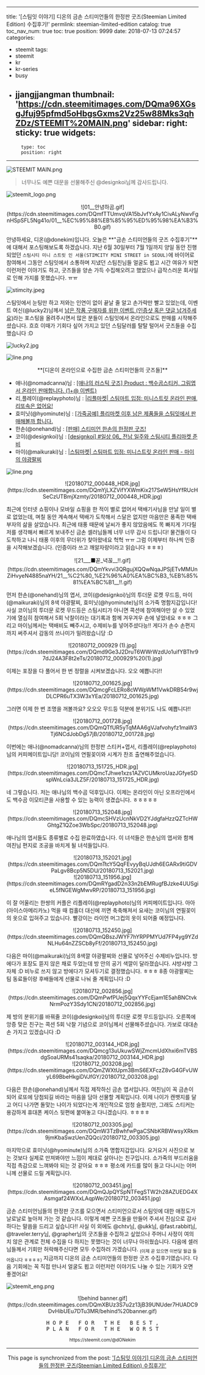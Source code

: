 
---
title: '[스팀잇 이야기] 디온의 금손 스티미언들의 한정판 굿즈(Steemian Limited Edition) 수집후기!'
permlink: steemian-limited-edition
catalog: true
toc_nav_num: true
toc: true
position: 9999
date: 2018-07-13 07:24:57
categories:
- steemit
tags:
- steemit
- kr
- kr-series
- busy
- jjangjjangman
thumbnail: 'https://cdn.steemitimages.com/DQma96XGsgJfuj95pfmd5oHbgsGxms2Vz25w88Mks3qhZDz/STEEMIT%20MAIN.png'
sidebar:
    right:
        sticky: true
widgets:
    -
        type: toc
        position: right
---


![STEEMIT MAIN.png](https://cdn.steemitimages.com/DQma96XGsgJfuj95pfmd5oHbgsGxms2Vz25w88Mks3qhZDz/STEEMIT%20MAIN.png)
> 너무나도 예쁜 대문을 선물해주신 @designkoi님께 감사드립니다.


![steemit_logo.png](https://cdn.steemitimages.com/DQmaZsenPDf5Qn5nJzDZNkVg1aCQUyXNwqwK1fk8qe4jhKa/steemit_logo.png)

<center>![01__안녕하곰.gif](https://cdn.steemitimages.com/DQmfTTUmvqVA15bJvfYxAy1CivALyNwvFgnHSpSFL5Ng41o/01__%EC%95%88%EB%85%95%ED%95%98%EA%B3%B0.gif)</center>



안녕하세요, 디온(@donekim)입니다. 오늘은 **"금손 스티미언들의 굿즈 수집후기"**에 대해서 포스팅해보도록 하겠습니다. 지난 6월 30일부터 7월 1일까지 양일 동안 진행되었던 `스팀시티 미니 스트릿 인 서울(STIMCITY MINI STREET in SEOUL)`에 바이어로 참여해서 그동안 스팀잇에서 소통하며 지냈던 스팀친님들 얼굴도 뵙고 시간 여유가 되면 이런저런 이야기도 하고, 굿즈들을 양손 가득 수집해오려고 했었으나 급작스러운 회사일로 인해 가지를 못했습니다. ㅠㅠ

![stimcity.jpeg](https://cdn.steemitimages.com/DQmVV53NVTQiqTZm86xxKPA3hrtQY1FeDGKW8YKgMB7xj88/stimcity.jpeg)

스팀잇에서 눈팅만 하고 저와는 인연이 없이 끝날 줄 알고 손가락만 빨고 있었는데, 이벤트 여신(@lucky2)님께서 [남은 작품 구매자를 위한 이벤트 (인증샷 혹은 댓글 남겨주세요)](https://steemit.com/kr/@lucky2/4qhmpy)라는 포스팅을 올려주시면서 많은 분들이 스팀잇에서 온라인으로도 판매를 시작해주셨습니다. 흐흐 이때가 기회다 싶어 가지고 있던 스팀달러를 탈탈 털어서 굿즈들을 수집했습니다 :D 

![lucky2.jpg](https://cdn.steemitimages.com/DQmUmbXu1Ayufp2gdUiNqJ4eU279QsgC8qjAp53ZExwY5RA/lucky2.jpg)



![line.png](https://cdn.steemitimages.com/DQmbErkYmfJe4g9PXcUS5e4LiW3K3Y1dtDd2odjUYexJ4y8/line.png)

<center> **[디온이 온라인으로 수집한 금손 스티미언들의 굿즈들]**</center>


- 애나(@nomadcanna)님 : [[애나의 러스틱 굿즈] Product : 백수곰스티커, 그림엽서 온라인 판매합니다. (1+@ 이벤트)](https://steemit.com/kr-art/@nomadcanna/product-1)
- 리,플레이(@replayphoto)님 : [|리플마켓| 스팀마트 입점: 미니스트릿 온라인 판매, 리또속은 없어요!](https://steemit.com/stimcity/@replayphoto/75h45z-or-or)
- 효미닛(@hyominute)님 : [[가죽공예] 플리마켓 이후 남은 제품들을 스팀잇에서 판매해볼까 합니다.](https://steemit.com/kr/@hyominute/5pakvh)
- 한손(@onehand)님 : [[판매] 스티미언 한손의 한정판 굿즈!](https://steemit.com/kr/@onehand/sd9yr)
- 코이(@designkoi)님 : [[designkoi] #일상 06_ 전남 일주와 스팀시티 플리마켓 준비](https://steemit.com/kr/@designkoi/designkoi-06)
- 마이(@maikuraki)님 : [|스팀마켓| 스팀마트 입점: 미니스트릿 온라인 판매 - 마이의 야광팔찌](https://steemit.com/stimcity/@maikuraki/or-or)


![line.png](https://cdn.steemitimages.com/DQmbErkYmfJe4g9PXcUS5e4LiW3K3Y1dtDd2odjUYexJ4y8/line.png)

<center>![20180712_000448_HDR.jpg](https://cdn.steemitimages.com/DQmYjLXZVifYXWmKix217SeW5HsYfRUcHSeCzUTBmjXzmty/20180712_000448_HDR.jpg)</center>



최근에 인터넷 쇼핑이나 모바일 쇼핑을 한 적이 별로 없어서 택배기사님을 만날 일이 별로 없었는데, 며칠 동안 계속해서 택배가 도착해서 스달은 없지만 마음만은 풍족한 택배부자의 삶을 살았습니다. 최근에 태풍 때문에 날씨가 좋지 않았음에도 목 빠지게 기다릴 저를 생각해서 빠르게 보내주신 금손 셀러님들께 너무 너무 감사 드립니다! 물건들이 다 도착하고 나니 태풍 이후의 무더위가 찾아왔네요 헉헉 ㅠㅠ 그럼 이제부터 하나씩 인증을 시작해보겠습니다. (인증이라 쓰고 깨알자랑이라고 읽습니다 ㅎㅎㅎ)


<center>![21___■꼳_녁꼱__!!.gif](https://cdn.steemitimages.com/DQmYkvvi3QRgujXQQwNqaJPSjETvMMUnZiHvyeN4885naYH/21__%C2%80_%E2%96%A0%EA%BC%B3_%EB%85%81%EA%BC%B1__!!.gif)</center>



먼저 한손(@onehand)님의 엽서, 코이(@designkoi)님의 투더문 로켓 무드등, 마이(@maikuraki)님의 8색 야광팔찌, 효미닛(@hyominute)님의 소가죽 명함지갑입니다! 사실 코이님의 투더문 로켓 무드등은 스팀시티가 아니면 콕션에 참여해야만 살 수 있었기에 열심히 참여해서 5회 낙찰이라는 대기록과 함께 겨우겨우 손에 넣었네요 ㅎㅎㅎ 그리고 마이님께서는 택배비도 빼주시고, 수제비누를 넣어주셨다능!! 게다가 손수 손편지까지 써주셔서 감동의 쓰나미가 밀려왔습니당 :D


<center>
![20180712_000929 (1).jpg](https://cdn.steemitimages.com/DQmd9Ge3J2DruT6WWrWzdUo1uifYBThr97dJ24A3F8t2eTs/20180712_000929%20(1).jpg)</center>



이제는 포장을 다 풀어서 한 번 정렬을 시켜보겠습니다. 오오 예쁩니다!!


<center>![20180712_001625.jpg](https://cdn.steemitimages.com/DQmcgFcLERo8cWWpWM1VwkDRB54r9wjDLCPR6uTX3W3xYEa/20180712_001625.jpg)</center>

그러면 이제 한 번 조명을 꺼볼까요? 오오오 무드등 덕분에 분위기도 나도 예쁩니다!!


<center>![20180712_001728.jpg](https://cdn.steemitimages.com/DQmQTfUR5yTqMAA6gVJafvohyfz1maW3Tj6NCdJobDg57jB/20180712_001728.jpg)</center>

이번에는 애나(@nomadcanna)님의 한정판 스티커+엽서, 리플레이(@replayphoto)님의 커피메이트입니당! 코이님의 연필꽂이와 시계가 찬조 출연해주었습니다.

<center>![20180713_151725_HDR.jpg](https://cdn.steemitimages.com/DQmcTJhwe1xzs1AZVCUMkroUazJGfyeSDspWnLcia3JLZ5F/20180713_151725_HDR.jpg)</center>


네 그렇습니다. 저는 애나님의 백수곰 덕후입니다. 이제는 온라인이 아닌 오프라인에서도 백수곰 이모티콘을 사용할 수 있는 능력이 생겼습니다. ㅎㅎㅎㅎㅎ 

<center>![20180713_152048.jpg](https://cdn.steemitimages.com/DQmcSHVzUcnNkVD2YJdgfaHzzQZTcHWGhtgZ1QZoe3WbSpc/20180713_152048.jpg)</center>

애나님의 엽서들도 종류별로 수집 완료하였습니다. 이 녀석들은 한손님의 엽서와 함께 여친님 편지로 조공을 바치게 될 녀석들입니다.


<center>![20180713_152021.jpg](https://cdn.steemitimages.com/DQmTtcY5QqFEvyyBqUJdh6EGARx9tiGDVPaLgv8Bcp5N5DU/20180713_152021.jpg)</center>




<center>![20180713_151956.jpg](https://cdn.steemitimages.com/DQmRYgadD2n33n2bEMRugfBJzke4UUSgieL5fNGEWgMwvRP/20180713_151956.jpg)</center>

이 잘 어울리는 한쌍의 커플은 리플레이(@replayphoto)님의 커피메이트입니다. 아아(아이스아메리카노) 먹을 때 컴홀더 대신에 끼면 축축해져서 요새는 코이님의 연필꽂이의 옷으로 입혀주고 있습니다. 빨강이는 라이언 머그컵의 옷이 되어줄 예정입니다.

<center>![20180713_152450.jpg](https://cdn.steemitimages.com/DQmQBszJWYF7hYRPPMYUd7FP4yg9YZdNLHu64nZZSCb8yFf/20180713_152450.jpg)</center>

다음은 마이(@maikuraki)님의 8색깔 야광팔찌와 선물로 넣어주신 수제비누입니다. 방에다가 포장도 뜯지 않은 채로 두었는데 방 안의 공기 색깔이 달라졌습니다. 샤방샤방 그 자체 :D 비누로 쓰지 않고 방에다가 모셔두기로 결정했습니다. ㅎㅎㅎ 8종 야광팔찌는 팀 동료들이랑 후배들에게 선물로 나눠 줄 계획입니다 :D

<center>![20180712_002856.jpg](https://cdn.steemitimages.com/DQmPwfPUej5QqxYYFcEjam1E5ahBNCtvkNrmPozY3Sdy1CN/20180712_002856.jpg)</center>



제 방의 분위기를 바꿔줄 코이(@designkoi)님의 투더문 로켓 무드등입니다. 오른쪽에 앙증 맞은 친구는 콕션 5회 낙찰 기념으로 코이님께서 선물해주셨습니다. 가보로 대대손손 가지고 있겠습니다 :D

<center>![20180712_003144_HDR.jpg](https://cdn.steemitimages.com/DQmcg13uUkuwSWjZmcmUdXhxi6mTVBSdgSoaURMs41saqka/20180712_003144_HDR.jpg)</center>


<center>![20180712_003208.jpg](https://cdn.steemitimages.com/DQmZWXtUpm3BmS6EXFczZ8vG4GFvUWyL69BbeHkgiDVJfGY/20180712_003208.jpg)</center>


다음은 한손(@onehand)님께서 직접 제작하신 금손 엽서입니다. 여친님이 꼭 금손이 되어 로또에 당첨되길 바라는 마음을 담아 선물할 계획입니다. 이제 나이가 캔뱃지를 달고 어디 나가면 돌맞는 나이가 되었다는게 개인적으로 엄청 슬펐지만, 그래도 스티커는 용감하게 휴대폰 케이스 뒷편에 붙여놓고 다니겠습니다. ㅎㅎㅎㅎ


<center>![20180712_003305.jpg](https://cdn.steemitimages.com/DQmW3TzBwhfwPgaCSNbKRBWwsyXRkm9jmKbaSwzUenZQQci/20180712_003305.jpg)</center>


마지막으로 효미닛(@hyominute)님의 소가죽 명합지갑입니다. 요거요거 사진으로 보는 것보다 실제로 만져봐야만 느낌이 제대로 살아나는 친구입니다. 소가죽의 부드러움을 직접 촉감으로 느껴봐야 되는 것 같아요 ㅎㅎㅎ 평소에 카드를 많이 들고 다니시는 어머니께 선물로 드릴 계획입니다. 


<center>![20180712_003451.jpg](https://cdn.steemitimages.com/DQmQJpQYSpNTFegSTW2h28AZUEDG4XAsmgaf24WXxLAqpWe/20180712_003451.jpg)</center>


금손 스티미언님들의 한정판 굿즈를 모으면서 스티미언으로서 스팀잇에 대한 애정도가 날로날로 높아져 가는 것 같습니다. 이렇게 예쁜 굿즈들을 만들어 주셔서 진심으로 감사하다는 말씀을 드리고 싶습니다!! 사실 이 외에도 @chtv님, @ukk님, @fast.rabbit님, @traveler.terry님, @grapher님의 굿즈들을 수집하고 싶었으나 주머니 사정이 여의치 않은 관계로 전체 수집을 다 하지는 못했다는 것이 너무나 아쉬웠습니다. 다음에 셀러님들께서 기회만 허락해주신다면 모두 수집하러 가겠습니다. <sub>(이제 곧 있으면 이번달 월급 들어옵니다 ㅎㅎㅎㅎ)</sub> 지금까지 디온의 금손 스티미언들의 한정판 굿즈 수집후기였습니다. 다음 기회에는 꼭 직접 만나서 얼굴도 뵙고 이런저런 이야기도 나눌 수 있는 기회가 오면 좋겠어요! 





![steemit_eng.png](https://cdn.steemitimages.com/DQmXyvEeNrzp6hFun3B8ho6pRCRnvnNthGA67HH7G5Fe6Gx/steemit_eng.png)


<center>![behind banner.gif](https://cdn.steemitimages.com/DQmXBUz3S7u2z13jB39UNUder7HUADC9DvHibUEu7DTu3MR/behind%20banner.gif)



<center><pre> H O P E   F O R   T H E   B E S T , 
P L A N   F O R   T H E   W O R S T</pre>
<sub> https://steemit.com/@dONekim</sub></center>

- - -

This page is synchronized from the post: ['[스팀잇 이야기] 디온의 금손 스티미언들의 한정판 굿즈(Steemian Limited Edition) 수집후기!'](https://steemit.com/@donekim/steemian-limited-edition)
